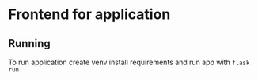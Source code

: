 # Frontend for application

## Running

To run application create venv install requirements and run app with `flask run`
